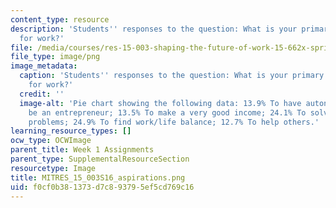 ```yaml
---
content_type: resource
description: 'Students'' responses to the question: What is your primary aspiration
  for work?'
file: /media/courses/res-15-003-shaping-the-future-of-work-15-662x-spring-2016/f0cf0b381373d7c893795ef5cd769c16_MITRES_15_003S16_aspirations.png
file_type: image/png
image_metadata:
  caption: 'Students'' responses to the question: What is your primary aspiration
    for work?'
  credit: ''
  image-alt: 'Pie chart showing the following data: 13.9% To have autonomy; 11% To
    be an entrepreneur; 13.5% To make a very good income; 24.1% To solve big and important
    problems; 24.9% To find work/life balance; 12.7% To help others.'
learning_resource_types: []
ocw_type: OCWImage
parent_title: Week 1 Assignments
parent_type: SupplementalResourceSection
resourcetype: Image
title: MITRES_15_003S16_aspirations.png
uid: f0cf0b38-1373-d7c8-9379-5ef5cd769c16
---
```

